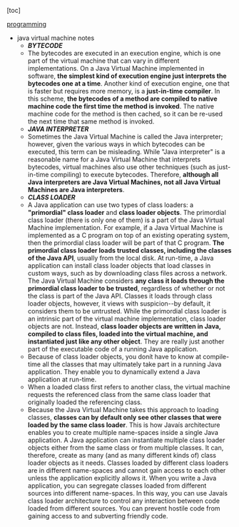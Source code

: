 
[toc]

[programming](./java.md)

* java virtual machine notes
    * ***BYTECODE***
    * The bytecodes are executed in an execution engine, which is one part of the virtual machine that can vary in different implementations. On a Java Virtual Machine implemented in software, **the simplest kind of execution engine just interprets the bytecodes one at a time**. Another kind of execution engine, one that is faster but requires more memory, is a **just-in-time compiler**. In this scheme, **the bytecodes of a method are compiled to native machine code the first time the method is invoked**. The native machine code for the method is then cached, so it can be re-used the next time that same method is invoked.
    * ***JAVA INTERPRETER***
    * Sometimes the Java Virtual Machine is called the Java interpreter; however, given the various ways in which bytecodes can be executed, this term can be misleading. While "Java interpreter" is a reasonable name for a Java Virtual Machine that interprets bytecodes, virtual machines also use other techniques (such as just-in-time compiling) to execute bytecodes. Therefore, **although all Java interpreters are Java Virtual Machines, not all Java Virtual Machines are Java interpreters**.
    * ***CLASS LOADER***
    * A Java application can use two types of class loaders: a **"primordial" class loader** and **class loader objects**. The primordial class loader (there is only one of them) is a part of the Java Virtual Machine implementation. For example, if a Java Virtual Machine is implemented as a C program on top of an existing operating system, then the primordial class loader will be part of that C program. **The primordial class loader loads trusted classes, including the classes of the Java API**, usually from the local disk. At run-time, a Java application can install class loader objects that load classes in custom ways, such as by downloading class files across a network. The Java Virtual Machine considers **any class it loads through the primordial class loader to be trusted**, regardless of whether or not the class is part of the Java API. Classes it loads through class loader objects, however, it views with suspicion--by default, it considers them to be untrusted. While the primordial class loader is an intrinsic part of the virtual machine implementation, class loader objects are not. Instead, **class loader objects are written in Java, compiled to class files, loaded into the virtual machine, and instantiated just like any other object**. They are really just another part of the executable code of a running Java application.
    * Because of class loader objects, you donít have to know at compile-time all the classes that may ultimately take part in a running Java application. They enable you to dynamically extend a Java application at run-time.
    * When a loaded class first refers to another class, the virtual machine requests the referenced class from the same class loader that originally loaded the referencing class.
    * Because the Java Virtual Machine takes this approach to loading classes, **classes can by default only see other classes that were loaded by the same class loader**. This is how Javaís architecture enables you to create multiple name-spaces inside a single Java application. A Java application can instantiate multiple class loader objects either from the same class or from multiple classes. It can, therefore, create as many (and as many different kinds of) class loader objects as it needs. Classes loaded by different class loaders are in different name-spaces and cannot gain access to each other unless the application explicitly allows it. When you write a Java application, you can segregate classes loaded from different sources into different name-spaces. In this way, you can use Javaís class loader architecture to control any interaction between code loaded from different sources. You can prevent hostile code from gaining access to and subverting friendly code.